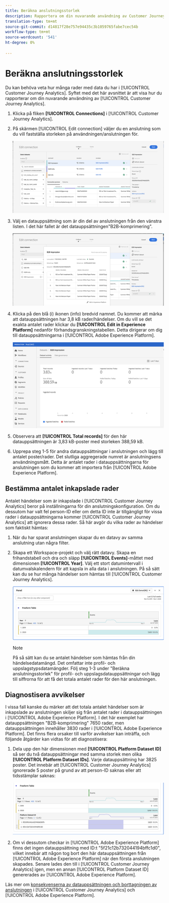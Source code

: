 ```yaml
---
title: Beräkna anslutningsstorlek
description: Rapportera om din nuvarande användning av Customer Journey Analytics
translation-type: tm+mt
source-git-commit: d14817f28e757e94435c3b1059765fabe7cec54b
workflow-type: tm+mt
source-wordcount: '541'
ht-degree: 0%

---
```



# Beräkna anslutningsstorlek

Du kan behöva veta hur många rader med data du har i [!UICONTROL Customer Journey Analytics]. Syftet med det här avsnittet är att visa hur du rapporterar om din nuvarande användning av [!UICONTROL Customer Journey Analytics].

1. Klicka på fliken **[!UICONTROL Connections]** i [!UICONTROL Customer Journey Analytics].
1. På skärmen [!UICONTROL Edit connection] väljer du en anslutning som du vill fastställa storleken på användningen/anslutningen för.

   ![Redigera anslutning](assets/edit-connection.png)

1. Välj en datauppsättning som är din del av anslutningen från den vänstra listen. I det här fallet är det datauppsättningen&quot;B2B-komprimering&quot;.

   ![datauppsättning](assets/dataset.png)

1. Klicka på den blå (i) ikonen (info) bredvid namnet. Du kommer att märka att datauppsättningen har 3,8 kB rader/händelser. Om du vill se det exakta antalet rader klickar du **[!UICONTROL Edit in Experience Platform]** nedanför förhandsgranskningstabellen. Detta dirigerar om dig till datauppsättningarna i [!UICONTROL Adobe Experience Platform].

   ![AEP-datauppsättningsinformation](assets/data-size.png)

1. Observera att **[!UICONTROL Total records]** för den här datauppsättningen är 3,83 kB-poster med storleken 388,59 kB.

1. Upprepa steg 1-5 för andra datauppsättningar i anslutningen och lägg till antalet poster/rader. Det slutliga aggregerade numret är anslutningsens användningsmått. Detta är antalet rader i datauppsättningarna för anslutningen som du kommer att importera från [!UICONTROL Adobe Experience Platform].

## Bestämma antalet inkapslade rader

Antalet händelser som är inkapslade i [!UICONTROL Customer Journey Analytics] beror på inställningarna för din anslutningskonfiguration. Om du dessutom har valt fel person-ID eller om detta ID inte är tillgängligt för vissa rader i datauppsättningarna kommer [!UICONTROL Customer Journey Analytics] att ignorera dessa rader. Så här avgör du vilka rader av händelser som faktiskt hämtas:

1. När du har sparat anslutningen skapar du en datavy av samma anslutning utan några filter.
1. Skapa ett Workspace-projekt och välj rätt datavy. Skapa en frihandstabell och dra och släpp **[!UICONTROL Events]**-måttet med dimensionen **[!UICONTROL Year]**. Välj ett stort datumintervall i datumvalskalendern för att kapsla in alla data i anslutningen. På så sätt kan du se hur många händelser som hämtas till [!UICONTROL Customer Journey Analytics].

   ![Arbetsyteprojekt](assets/event-number.png)

   >[!NOTE]
   >
   >På så sätt kan du se antalet händelser som hämtas från din händelsedatamängd. Det omfattar inte profil- och uppslagstypsdatamängder. Följ steg 1-3 under &quot;Beräkna anslutningsstorlek&quot; för profil- och uppslagsdatauppsättningar och lägg till siffrorna för att få det totala antalet rader för den här anslutningen.

## Diagnostisera avvikelser

I vissa fall kanske du märker att det totala antalet händelser som är inkapslade av anslutningen skiljer sig från antalet rader i datauppsättningen i [!UICONTROL Adobe Experience Platform]. I det här exemplet har datauppsättningen &quot;B2B-komprimering&quot; 7650 rader, men datauppsättningen innehåller 3830 rader i [!UICONTROL Adobe Experience Platform]. Det finns flera orsaker till varför avvikelser kan inträffa, och följande åtgärder kan vidtas för att diagnostisera:

1. Dela upp den här dimensionen med **[!UICONTROL Platform Dataset ID]** så ser du två datauppsättningar med samma storlek men olika **[!UICONTROL Platform Dataset IDs]**. Varje datauppsättning har 3825 poster. Det innebär att [!UICONTROL Customer Journey Analytics] ignorerade 5 poster på grund av att person-ID saknas eller att tidsstämplar saknas:

   ![uppdelning](assets/data-size2.png)

1. Om vi dessutom checkar in [!UICONTROL Adobe Experience Platform] finns det ingen datauppsättning med ID:t &quot;5f21c12b732044194bffc1d0&quot;, vilket innebär att någon tog bort den här datauppsättningen från [!UICONTROL Adobe Experience Platform] när den första anslutningen skapades. Senare lades den till i [!UICONTROL Customer Journey Analytics] igen, men en annan [!UICONTROL Platform Dataset ID] genererades av [!UICONTROL Adobe Experience Platform].

Läs mer om [konsekvenserna av datauppsättningen och borttagningen av anslutningen](https://experienceleague.adobe.com/docs/analytics-platform/using/cja-overview/cja-faq.html?lang=en#implications-of-deleting-data-components) i [!UICONTROL Customer Journey Analytics] och [!UICONTROL Adobe Experience Platform].
